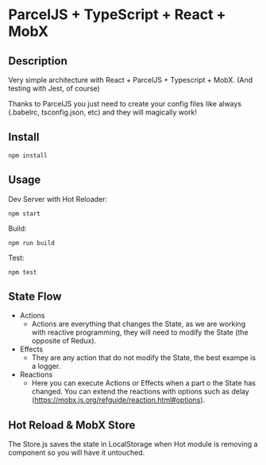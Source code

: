 # ParcelJS + TypeScript + React + MobX

## Description

Very simple architecture with React + ParcelJS + Typescript + MobX. (And testing with Jest, of course) 

Thanks to ParcelJS you just need to create your config files like always (.babelrc, tsconfig.json, etc) and they will magically work!

## Install

```
npm install
```

## Usage

Dev Server with Hot Reloader:

```
npm start
```

Build:

```
npm run build
```

Test:

```
npm test
```

## State Flow

* Actions
  * Actions are everything that changes the State, as we are working with
    reactive programming, they will need to modify the State (the opposite of
    Redux).
* Effects
  * They are any action that do not modify the State, the best exampe is a
    logger.
* Reactions
  * Here you can execute Actions or Effects when a part o the State has changed.
    You can extend the reactions with options such as delay
    (https://mobx.js.org/refguide/reaction.html#options).

## Hot Reload & MobX Store

The Store.js saves the state in LocalStorage when Hot module is removing a
component so you will have it untouched.

